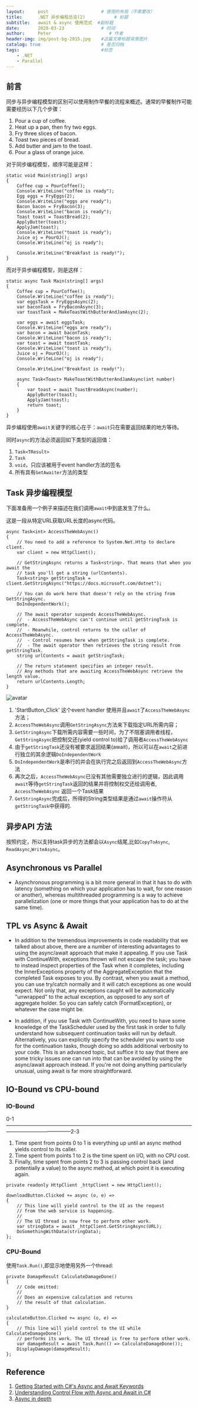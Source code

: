 ```yaml
---
layout:     post                    # 使用的布局（不需要改）
title:      .NET 异步编程总览(2)           # 标题 
subtitle:   await & async 使用范式  #副标题
date:       2020-03-23              # 时间
author:     Peter                      # 作者
header-img: img/post-bg-2015.jpg    #这篇文章标题背景图片
catalog: true                       # 是否归档
tags:                               #标签
    - .NET
    - Parallel
---
```


## 前言

同步与异步编程模型的区别可以使用制作早餐的流程来概述。通常的早餐制作可能需要经历以下几个步骤：  
1. Pour a cup of coffee.
2. Heat up a pan, then fry two eggs.
3. Fry three slices of bacon.
4. Toast two pieces of bread.
5. Add butter and jam to the toast.
6. Pour a glass of orange juice.

对于同步编程模型，顺序可能是这样：  
```
static void Main(string[] args)
{
    Coffee cup = PourCoffee();
    Console.WriteLine("coffee is ready");
    Egg eggs = FryEggs(2);
    Console.WriteLine("eggs are ready");
    Bacon bacon = FryBacon(3);
    Console.WriteLine("bacon is ready");
    Toast toast = ToastBread(2);
    ApplyButter(toast);
    ApplyJam(toast);
    Console.WriteLine("toast is ready");
    Juice oj = PourOJ();
    Console.WriteLine("oj is ready");

    Console.WriteLine("Breakfast is ready!");
}
```

而对于异步编程模型，则是这样：  
```
static async Task Main(string[] args)
{
    Coffee cup = PourCoffee();
    Console.WriteLine("coffee is ready");
    var eggsTask = FryEggsAsync(2);
    var baconTask = FryBaconAsync(3);
    var toastTask = MakeToastWithButterAndJamAsync(2);

    var eggs = await eggsTask;
    Console.WriteLine("eggs are ready");
    var bacon = await baconTask;
    Console.WriteLine("bacon is ready");
    var toast = await toastTask;
    Console.WriteLine("toast is ready");
    Juice oj = PourOJ();
    Console.WriteLine("oj is ready");

    Console.WriteLine("Breakfast is ready!");

    async Task<Toast> MakeToastWithButterAndJamAsync(int number)
    {
        var toast = await ToastBreadAsync(number);
        ApplyButter(toast);
        ApplyJam(toast);
        return toast;
    }
}
```
异步编程使用`await`关键字的核心在于：`await`只在需要返回结果的地方等待。  

同时`async`的方法必须返回如下类型的返回值：
1. `Task<TResult>`
2. `Task`
3. `void`，只应该被用于event handler方法的签名
4. 所有具有`GetAwaiter`方法的类型 



## Task 异步编程模型

下面准备用一个例子来描述在我们调用`await`中到底发生了什么。  

这是一段从特定URL获取URL长度的async代码。  
```
async Task<int> AccessTheWebAsync()
{
    // You need to add a reference to System.Net.Http to declare client.
    var client = new HttpClient();

    // GetStringAsync returns a Task<string>. That means that when you await the
    // task you'll get a string (urlContents).
    Task<string> getStringTask = client.GetStringAsync("https://docs.microsoft.com/dotnet");

    // You can do work here that doesn't rely on the string from GetStringAsync.
    DoIndependentWork();

    // The await operator suspends AccessTheWebAsync.
    //  - AccessTheWebAsync can't continue until getStringTask is complete.
    //  - Meanwhile, control returns to the caller of AccessTheWebAsync.
    //  - Control resumes here when getStringTask is complete.
    //  - The await operator then retrieves the string result from getStringTask.
    string urlContents = await getStringTask;

    // The return statement specifies an integer result.
    // Any methods that are awaiting AccessTheWebAsync retrieve the length value.
    return urlContents.Length;
}
```
![avatar](https://docs.microsoft.com/en-us/dotnet/csharp/programming-guide/concepts/async/media/task-asynchronous-programming-model/navigation-trace-async-program.png)

1. 'StartButton_Click' 这个event handler 使用并且`await`了`AccessTheWebAsync`方法；
2. `AccessTheWebAsync`调用`GetStringAsync`方法来下载指定URL所需内容；
3. `GetStringAsync`下载所需内容需要一些时间，为了不阻塞调用者线程，`GetStringAsync`把控制交还(yield control to)给了调用者`AccessTheWebAsync`
4. 由于`getStringTask`还没有被要求返回结果(await)，所以可以在`await`之前进行独立的其余逻辑`DoIndependentWork`
5. `DoIndependentWork`是串行的并会在执行完之后返回到`AccessTheWebAsync`方法
6. 再次之后，`AccessTheWebAsync`已没有其他需要独立进行的逻辑，因此调用`await`等待`getStringTask`返回的结果并将控制权交还给调用者, `AccessTheWebAsync` 返回一个Task<int>结果
7. `GetStringAsync`完成后，所得的String类型结果是通过`await`操作符从`getStringTask`中获得的.

## 异步API 方法

按照约定，所以支持task异步的方法都会以`Async`结尾,比如`CopyToAsync`, `ReadAsync`,`WriteAsync`。


## Asynchronous vs Parallel

- Asynchronous programming is a bit more general in that it has to do with latency (something on which your application has to wait, for one reason or another), whereas multithreaded programming is a way to achieve parallelization (one or more things that your application has to do at the same time).    

## TPL vs Async & Await

- In addition to the tremendous improvements in code readability that we talked about above, there are a number of interesting advantages to using the async/await approach that make it appealing. If you use Task with ContinueWith, exceptions thrown will not escape the task; you have to instead inspect properties of the Task when it completes, including the InnerExceptions property of the AggregateException that the completed Task exposes to you. By contrast, when you await a method, you can use try/catch normally and it will catch exceptions as one would expect. Not only that, any exceptions caught will be automatically "unwrapped" to the actual exception, as opposed to any sort of aggregate holder. So you can safely catch (FormatException), or whatever the case might be.

- In addition, if you use Task with ContinueWith, you need to have some knowledge of the TaskScheduler used by the first task in order to fully understand how subsequent continuation tasks will run by default. Alternatively, you can explicitly specify the scheduler you want to use for the continuation tasks, though doing so adds additional verbosity to your code. This is an advanced topic, but suffice it to say that there are some tricky issues one can run into that can be avoided by using the async/await approach instead. If you're not doing anything particularly unusual, using await is far more straightforward.


## IO-Bound vs CPU-bound

### IO-Bound

0-1————————————————————————————————————————————————–2-3

1. Time spent from points 0 to 1 is everything up until an async method yields control to its caller.
2. Time spent from points 1 to 2 is the time spent on I/O, with no CPU cost.
3. Finally, time spent from points 2 to 3 is passing control back (and potentially a value) to the async method, at which point it is executing again.  


```
private readonly HttpClient _httpClient = new HttpClient();

downloadButton.Clicked += async (o, e) =>
{
    // This line will yield control to the UI as the request
    // from the web service is happening.
    //
    // The UI thread is now free to perform other work.
    var stringData = await _httpClient.GetStringAsync(URL);
    DoSomethingWithData(stringData);
};
```

### CPU-Bound

使用`Task.Run()`,即显示地使用另外一个thread:  

```
private DamageResult CalculateDamageDone()
{
    // Code omitted:
    //
    // Does an expensive calculation and returns
    // the result of that calculation.
}

calculateButton.Clicked += async (o, e) =>
{
    // This line will yield control to the UI while CalculateDamageDone()
    // performs its work. The UI thread is free to perform other work.
    var damageResult = await Task.Run(() => CalculateDamageDone());
    DisplayDamage(damageResult);
};
```


## Reference

1. [Getting Started with C#'s Async and Await Keywords](https://www.pluralsight.com/guides/csharp-async-await-keywords-getting-started)
2. [Understanding Control Flow with Async and Await in C#](https://www.pluralsight.com/guides/understand-control-flow-async-await)
3. [Async in depth](https://docs.microsoft.com/en-us/dotnet/standard/async-in-depth)

